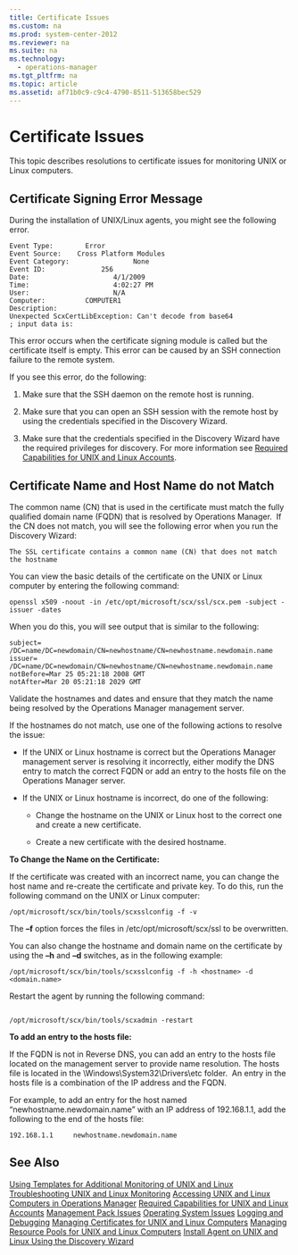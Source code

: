 ```yaml
---
title: Certificate Issues
ms.custom: na
ms.prod: system-center-2012
ms.reviewer: na
ms.suite: na
ms.technology: 
  - operations-manager
ms.tgt_pltfrm: na
ms.topic: article
ms.assetid: af71b0c9-c9c4-4790-8511-513658bec529
---
```

# Certificate Issues
This topic describes resolutions to certificate issues for monitoring UNIX or Linux computers.

## Certificate Signing Error Message
During the installation of UNIX\/Linux agents, you might see the following error.

```
Event Type:        Error
Event Source:    Cross Platform Modules
Event Category:                None
Event ID:              256
Date:                     4/1/2009
Time:                     4:02:27 PM
User:                     N/A
Computer:          COMPUTER1
Description:
Unexpected ScxCertLibException: Can't decode from base64
; input data is:

```

This error occurs when the certificate signing module is called but the certificate itself is empty. This error can be caused by an SSH connection failure to the remote system.

If you see this error, do the following:

1.  Make sure that the SSH daemon on the remote host is running.

2.  Make sure that you can open an SSH session with the remote host by using the credentials specified in the Discovery Wizard.

3.  Make sure that the credentials specified in the Discovery Wizard have the required privileges for discovery. For more information see [Required Capabilities for UNIX and Linux Accounts](../Topic/Required-Capabilities-for-UNIX-and-Linux-Accounts.md).

## Certificate Name and Host Name do not Match
The common name \(CN\) that is used in the certificate must match the fully qualified domain name \(FQDN\) that is resolved by Operations Manager.  If the CN does not match, you will see the following error when you run the Discovery Wizard:

```
The SSL certificate contains a common name (CN) that does not match the hostname
```

You can view the basic details of the certificate on the UNIX or Linux computer by entering the following command:

```
openssl x509 -noout -in /etc/opt/microsoft/scx/ssl/scx.pem -subject -issuer -dates
```

When you do this, you will see output that is similar to the following:

```
subject= /DC=name/DC=newdomain/CN=newhostname/CN=newhostname.newdomain.name
issuer= /DC=name/DC=newdomain/CN=newhostname/CN=newhostname.newdomain.name
notBefore=Mar 25 05:21:18 2008 GMT
notAfter=Mar 20 05:21:18 2029 GMT

```

Validate the hostnames and dates and ensure that they match the name being resolved by the Operations Manager management server.

If the hostnames do not match, use one of the following actions to resolve the issue:

-   If the UNIX or Linux hostname is correct but the Operations Manager management server is resolving it incorrectly, either modify the DNS entry to match the correct FQDN or add an entry to the hosts file on the Operations Manager server.

-   If the UNIX or Linux hostname is incorrect, do one of the following:

    -   Change the hostname on the UNIX or Linux host to the correct one and create a new certificate.

    -   Create a new certificate with the desired hostname.

**To Change the Name on the Certificate:**

If the certificate was created with an incorrect name, you can change the host name and re\-create the certificate and private key. To do this, run the following command on the UNIX or Linux computer:

```
/opt/microsoft/scx/bin/tools/scxsslconfig -f -v
```

The **–f** option forces the files in \/etc\/opt\/microsoft\/scx\/ssl to be overwritten.

You can also change the hostname and domain name on the certificate by using the **–h** and **–d** switches, as in the following example:

```
/opt/microsoft/scx/bin/tools/scxsslconfig -f -h <hostname> -d <domain.name>
```

Restart the agent by running the following command:

```

/opt/microsoft/scx/bin/tools/scxadmin -restart

```

**To add an entry to the hosts file:**

If the FQDN is not in Reverse DNS, you can add an entry to the hosts file located on the management server to provide name resolution. The hosts file is located in the \\Windows\\System32\\Drivers\\etc folder.  An entry in the hosts file is a combination of the IP address and the FQDN.

For example, to add an entry for the host named “newhostname.newdomain.name” with an IP address of 192.168.1.1, add the following to the end of the hosts file:

```
192.168.1.1     newhostname.newdomain.name
```

## See Also
[Using Templates for Additional Monitoring of UNIX and Linux](../Topic/Using-Templates-for-Additional-Monitoring-of-UNIX-and-Linux.md)
[Troubleshooting UNIX and Linux Monitoring](../Topic/Troubleshooting-UNIX-and-Linux-Monitoring.md)
[Accessing UNIX and Linux Computers in Operations Manager](../Topic/Accessing-UNIX-and-Linux-Computers-in-Operations-Manager.md)
[Required Capabilities for UNIX and Linux Accounts](../Topic/Required-Capabilities-for-UNIX-and-Linux-Accounts.md)
[Management Pack Issues](../Topic/Management-Pack-Issues.md)
[Operating System Issues](../Topic/Operating-System-Issues.md)
[Logging and Debugging](../Topic/Logging-and-Debugging.md)
[Managing Certificates for UNIX and Linux Computers](../Topic/Managing-Certificates-for-UNIX-and-Linux-Computers.md)
[Managing Resource Pools for UNIX and Linux Computers](../Topic/Managing-Resource-Pools-for-UNIX-and-Linux-Computers.md)
[Install Agent on UNIX and Linux Using the Discovery Wizard](../Topic/Install-Agent-on-UNIX-and-Linux-Using-the-Discovery-Wizard.md)


